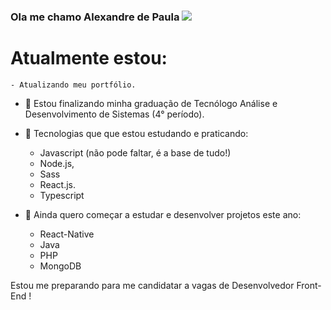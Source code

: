 ### Ola me chamo Alexandre de Paula <img src="https://img.icons8.com/arcade/32/000000/pizza.png"/>

<h1> Atualmente estou: </h1>

    - Atualizando meu portfólio.

- 🌱 Estou finalizando minha graduação de Tecnólogo Análise e Desenvolvimento de Sistemas (4° período).

- 🌱 Tecnologias que que estou estudando e praticando:
    - Javascript (não pode faltar, é a base de tudo!)
    - Node.js,
    - Sass
    - React.js.
    - Typescript
    
- 🌱 Ainda quero começar a estudar e desenvolver projetos este ano:
    - React-Native
    - Java
    - PHP
    - MongoDB

Estou me preparando para me candidatar a vagas de Desenvolvedor Front-End !
